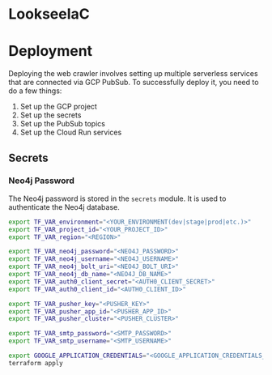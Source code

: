 # LookseeIaC

# Deployment

Deploying the web crawler involves setting up multiple serverless services that are connected via GCP PubSub. To successfully deploy it, you need to do a few things:

1. Set up the GCP project
2. Set up the secrets
3. Set up the PubSub topics
4. Set up the Cloud Run services

## Secrets

### Neo4j Password

The Neo4j password is stored in the `secrets` module. It is used to authenticate the Neo4j database.

```bash
export TF_VAR_environment="<YOUR_ENVIRONMENT(dev|stage|prod|etc.)>"
export TF_VAR_project_id="<YOUR_PROJECT_ID>"
export TF_VAR_region="<REGION>"

export TF_VAR_neo4j_password="<NEO4J_PASSWORD>"
export TF_VAR_neo4j_username="<NEO4J_USERNAME>"
export TF_VAR_neo4j_bolt_uri="<NEO4J_BOLT_URI>"
export TF_VAR_neo4j_db_name="<NEO4J_DB_NAME>"
export TF_VAR_auth0_client_secret="<AUTH0_CLIENT_SECRET>"
export TF_VAR_auth0_client_id="<AUTH0_CLIENT_ID>"

export TF_VAR_pusher_key="<PUSHER_KEY>"
export TF_VAR_pusher_app_id="<PUSHER_APP_ID>"
export TF_VAR_pusher_cluster="<PUSHER_CLUSTER>"

export TF_VAR_smtp_password="<SMTP_PASSWORD>"
export TF_VAR_smtp_username="<SMTP_USERNAME>"

export GOOGLE_APPLICATION_CREDENTIALS="<GOOGLE_APPLICATION_CREDENTIALS_PATH>"
terraform apply
```